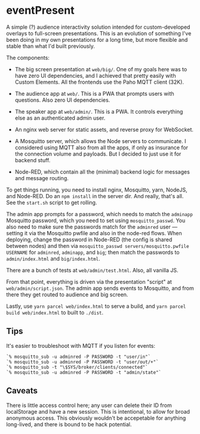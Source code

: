 # eventPresent

A simple (?) audience interactivity solution intended for custom-developed overlays to full-screen
presentations. This is an evolution of something I've been doing in my own presentations for
a long time, but more flexible and stable than what I'd built previously.

The components:

* The big screen presentation at `web/big/`. One of my goals here was to have zero UI dependencies,
  and I achieved that pretty easily with Custom Elements. All the frontends use the Paho MQTT client (32K).

* The audience app at `web/`. This is a PWA that prompts users with questions. Also zero UI dependencies.

* The speaker app at `web/admin/`. This is a PWA. It controls everything else as an authenticated admin user.

* An nginx web server for static assets, and reverse proxy for WebSocket.

* A Mosquitto server, which allows the Node servers to communicate. I considered using 
  MQTT also from all the apps, if only as insurance for the connection volume and payloads.
  But I decided to just use it for backend stuff.

* Node-RED, which contain all the (minimal) backend logic for messages and message
  routing.

To get things running, you need to install nginx, Mosquitto, yarn, NodeJS, and Node-RED. Do an `npm install` in the server dir. And really, that's all. See the `start.sh` script to get rolling.

The admin app prompts for a password, which needs to match the `adminapp` Mosquitto password, which you need to set using `mosquitto_passwd`. You also need to make sure the passwords match for the `adminred` user — setting it via the Mosquitto pwfile and also in the node-red flows. When deploying, change the password in Node-RED (the config is shared between nodes) and then via `mosquitto_passwd servers/mosquitto.pwfile USERNAME` for `adminred`, `adminapp`, and `big`; then match the passwords to `admin/index.html` and `big/index.html`.

There are a bunch of tests at `web/admin/test.html`. Also, all vanilla JS.

From that point, everything is driven via the presentation "script" at `web/admin/script.json`. The admin app sends events to Mosquitto, and from there they get routed to audience and big screen.

Lastly, use `yarn parcel web/index.html` to serve a build, and `yarn parcel build web/index.html` to built to `./dist`.

## Tips

It's easier to troubleshoot with MQTT if you listen for events:

    `% mosquitto_sub -u adminred -P PASSWORD -t "user/in"`
    `% mosquitto_sub -u adminred -P PASSWORD -t "user/out/+"`
    `% mosquitto_sub -t "\$SYS/broker/clients/connected"`
    `% mosquitto_sub -u adminred -P PASSWORD -t "admin/state"`

## Caveats

There is little access control here; any user can delete their ID from localStorage and have a new session. This is intentional, to allow for broad anonymous access. This obviously wouldn't be accepetable for anything long-lived, and there is bound to be hack potential.

